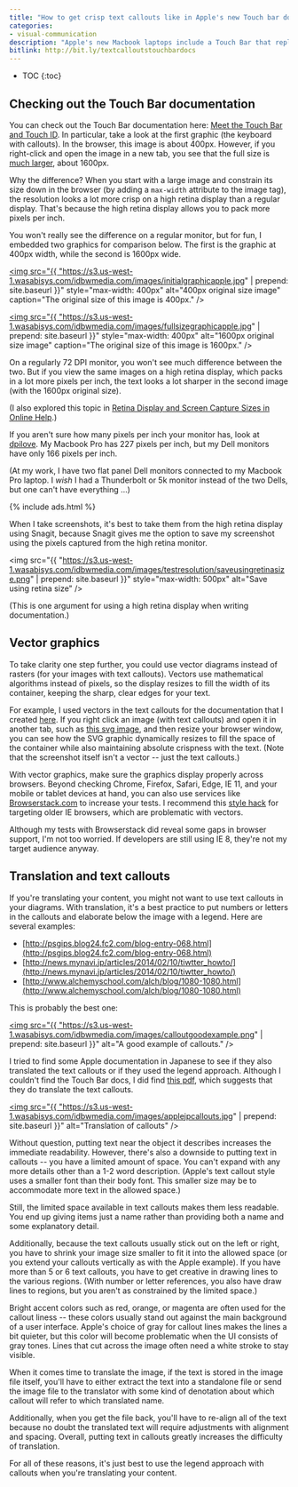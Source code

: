 ```yaml
---
title: "How to get crisp text callouts like in Apple's new Touch bar documentation -- and why you might not want to with translation projects"
categories:
- visual-communication
description: "Apple's new Macbook laptops include a Touch Bar that replaces the function keys at the top of the keyboard. You can program these keys with your own custom functions. I was curious to see what the documentation for the Touch Bar looked like. In looking at the Apple docs, the most interesting element is the image sizes -- the original image sizes are 4 times the size of the shown graphic. This technique helps create a sharp, crisp look to text when the large image is constrained to a smaller size in the browser. However, if you're translating your content, text callouts can be problematic."
bitlink: http://bit.ly/textcalloutstouchbardocs
---
```


* TOC
{:toc}

## Checking out the Touch Bar documentation

You can check out the Touch Bar documentation here: [Meet the Touch Bar and Touch ID](https://help.apple.com/macbookprothunderbolt3/late-2016/#/apdea299d0db). In particular, take a look at the first graphic (the keyboard with callouts). In the browser, this image is about 400px. However, if you right-click and open the image in a new tab, you see that the full size is [much larger](https://help.apple.com/macbookprothunderbolt3/late-2016/en.lproj/Art/P0011_MBP4KeyboardTopView.png), about 1600px.

Why the difference? When you start with a large image and constrain its size down in the browser (by adding a `max-width` attribute to the image tag), the resolution looks a lot more crisp on a high retina display than a regular display. That's because the high retina display allows you to pack more pixels per inch.

You won't really see the difference on a regular monitor, but for fun, I embedded two graphics for comparison below. The first is the graphic at 400px width, while the second is 1600px wide.

<a href="https://s3.us-west-1.wasabisys.com/idbwmedia.com/images/initialgraphicapple.jpg"><img src="{{ "https://s3.us-west-1.wasabisys.com/idbwmedia.com/images/initialgraphicapple.jpg" | prepend: site.baseurl }}" style="max-width: 400px" alt="400px original size image" caption="The original size of this image is 400px." /></a>

<a href="https://s3.us-west-1.wasabisys.com/idbwmedia.com/images/fullsizegraphicapple.jpg"><img src="{{ "https://s3.us-west-1.wasabisys.com/idbwmedia.com/images/fullsizegraphicapple.jpg" | prepend: site.baseurl }}" style="max-width: 400px" alt="1600px original size image" caption="The original size of this image is 1600px." /></a>

On a regularly 72 DPI monitor, you won't see much difference between the two. But if you view the same images on a high retina display, which packs in a lot more pixels per inch, the text looks a lot sharper in the second image (with the 1600px original size).

(I also explored this topic in [Retina Display and Screen Capture Sizes in Online Help](/2012/11/10/high-retina-displays-and-screen-captures-into-online-help/).)

If you aren't sure how many pixels per inch your monitor has, look at [dpilove](http://dpi.lv/). My Macbook Pro has 227 pixels per inch, but my Dell monitors have only 166 pixels per inch.

(At my work, I have two flat panel Dell monitors connected to my Macbook Pro laptop. I *wish* I had a Thunderbolt or 5k monitor instead of the two Dells, but one can't have everything ...)

{% include ads.html %}

When I take screenshots, it's best to take them from the high retina display using Snagit, because Snagit gives me the option to save my screenshot using the pixels captured from the high retina monitor.

<img src="{{ "https://s3.us-west-1.wasabisys.com/idbwmedia.com/images/testresolution/saveusingretinasize.png" | prepend: site.baseurl }}" style="max-width: 500px"  alt="Save using retina size" />

(This is one argument for using a high retina display when writing documentation.)

## Vector graphics

To take clarity one step further, you could use vector diagrams instead of rasters (for your images with text callouts). Vectors use mathematical algorithms instead of pixels, so the display resizes to fill the width of its container, keeping the sharp, clear edges for your text.

For example, I used vectors in the text callouts for the documentation that I created [here](https://developer.amazon.com/public/solutions/devices/fire-tv/docs/fire-app-builder-customize-look-and-feel). If you right click an image (with text callouts) and open it in another tab, such as [this svg image](https://images-na.ssl-images-amazon.com/images/G/01/mobile-apps/dex/firetv/fireappbuilder/fireappbuilder_homepagediagram._TTH_.svg), and then resize your browser window, you can see how the SVG graphic dynamically resizes to fill the space of the container while also maintaining absolute crispness with the text. (Note that the screenshot itself isn't a vector -- just the text callouts.)

With vector graphics, make sure the graphics display properly across browsers. Beyond checking Chrome, Firefox, Safari, Edge, IE 11, and your mobile or tablet devices at hand, you can also use services like [Browserstack.com](https://www.browserstack.com) to increase your tests. I recommend this [style hack](https://gist.github.com/larrybotha/7881691) for targeting older IE browsers, which are problematic with vectors.

Although my tests with Browserstack did reveal some gaps in browser support, I'm not too worried. If developers are still using IE 8, they're not my target audience anyway.

## Translation and text callouts

If you're translating your content, you might not want to use text callouts in your diagrams. With translation, it's a best practice to put numbers or letters in the callouts and elaborate below the image with a legend. Here are several examples:

* [http://psgips.blog24.fc2.com/blog-entry-068.html](http://psgips.blog24.fc2.com/blog-entry-068.html)
* [http://news.mynavi.jp/articles/2014/02/10/tiwtter_howto/](http://news.mynavi.jp/articles/2014/02/10/tiwtter_howto/)
* [http://www.alchemyschool.com/alch/blog/1080-1080.html](http://www.alchemyschool.com/alch/blog/1080-1080.html)

This is probably the best one:

<a href="http://psgips.blog24.fc2.com/blog-entry-068.html](http://psgips.blog24.fc2.com/blog-entry-068.html"><img src="{{ "https://s3.us-west-1.wasabisys.com/idbwmedia.com/images/calloutgoodexample.png" | prepend: site.baseurl }}" alt="A good example of callouts." /></a>

I tried to find some Apple documentation in Japanese to see if they also translated the text callouts or if they used the legend approach. Although I couldn't find the Touch Bar docs, I did find [this pdf](https://manuals.info.apple.com/MANUALS/1000/MA1761/ja_JP/macbook_pro_13_2t3_late2016_qs_j.pdf), which suggests that they do translate the text callouts.

<a href="https://manuals.info.apple.com/MANUALS/1000/MA1761/ja_JP/macbook_pro_13_2t3_late2016_qs_j.pdf"><img src="{{ "https://s3.us-west-1.wasabisys.com/idbwmedia.com/images/applejpcallouts.jpg" | prepend: site.baseurl }}" alt="Translation of callouts" /></a>

Without question, putting text near the object it describes increases the immediate readability. However, there's also a downside to putting text in callouts -- you have a limited amount of space. You can't expand with any more details other than a 1-2 word description. (Apple's text callout style uses a smaller font than their body font. This smaller size may be to accommodate more text in the allowed space.)

Still, the limited space available in text callouts makes them less readable. You end up giving items just a name rather than providing both a name and some explanatory detail.

Additionally, because the text callouts usually stick out on the left or right, you have to shrink your image size smaller to fit it into the allowed space (or you extend your callouts vertically as with the Apple example). If you have more than 5 or 6 text callouts, you have to get  creative in drawing lines to the various regions. (With number or letter references, you also have draw lines to regions, but you aren't as constrained by the limited space.)

Bright accent colors such as red, orange, or magenta are often used for the callout liness -- these colors usually stand out against the main background of a user interface. Apple's choice of gray for callout lines makes the lines a bit quieter, but this color will become problematic when the UI consists of gray tones. Lines that cut across the image often need a white stroke to stay visible.

When it comes time to translate the image, if the text is stored in the image file itself, you'll have to either extract the text into a standalone file or send the image file to the translator with some kind of denotation about which callout will refer to which translated name.

Additionally, when you get the file back, you'll have to re-align all of the text because no doubt the translated text will require adjustments with alignment and spacing. Overall, putting text in callouts greatly increases the difficulty of translation.

For all of these reasons, it's just best to use the legend approach with callouts when you're translating your content.
